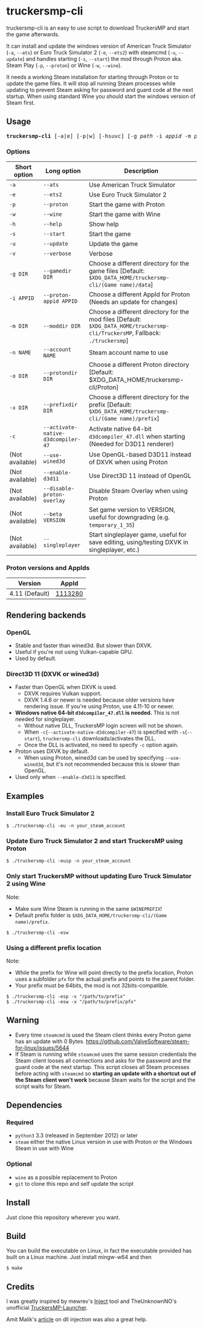 # truckersmp-cli

truckersmp-cli is an easy to use script to download TruckersMP and start
the game afterwards.

It can install and update the windows version of
American Truck Simulator (`-a`, `--ats`) or Euro Truck Simulator 2 (`-e`, `--ets2`)
with steamcmd (`-u`, `--update`) and handles starting (`-s`, `--start`) the mod
through Proton aka. Steam Play (`-p`, `--proton`) or Wine (`-w`, `--wine`).

It needs a working Steam installation for starting through Proton or to update
the game files. It will stop all running Steam processes while updating to
prevent Steam asking for password and guard code at the next startup.
When using standard Wine you should start the windows version of Steam first.

## Usage

<pre>
<b>truckersmp-cli</b> [-a|e] [-p|w] [-hsuvc] [-g <i>path</i> -i <i>appid</i> -m <i>path</i> -n <i>name</i> -o <i>path</i> -x <i>path</i>]
</pre>

### Options

Short option|Long option|Description
---|---|---
`-a`|`--ats`|Use American Truck Simulator
`-e`|`--ets2`|Use Euro Truck Simulator 2
`-p`|`--proton`|Start the game with Proton
`-w`|`--wine`|Start the game with Wine
`-h`|`--help`|Show help
`-s`|`--start`|Start the game
`-u`|`--update`|Update the game
`-v`|`--verbose`|Verbose
`-g DIR`|`--gamedir DIR`|Choose a different directory for the game files [Default: `$XDG_DATA_HOME/truckersmp-cli/(Game name)/data`]
`-i APPID`|`--proton-appid APPID`|Choose a different AppId for Proton (Needs an update for changes)
`-m DIR`|`--moddir DIR`|Choose a different directory for the mod files [Default: `$XDG_DATA_HOME/truckersmp-cli/TruckersMP`, Fallback: `./truckersmp`]
`-n NAME`|`--account NAME`|Steam account name to use
`-o DIR`|`--protondir DIR`|Choose a different Proton directory [Default: $XDG_DATA_HOME/truckersmp-cli/Proton]
`-x DIR`|`--prefixdir DIR`|Choose a different directory for the prefix [Default: `$XDG_DATA_HOME/truckersmp-cli/(Game name)/prefix`]
`-c`|`--activate-native-d3dcompiler-47`|Activate native 64-bit `d3dcompiler_47.dll` when starting (Needed for D3D11 renderer)
(Not available)|`--use-wined3d`|Use OpenGL-based D3D11 instead of DXVK when using Proton
(Not available)|`--enable-d3d11`|Use Direct3D 11 instead of OpenGL
(Not available)|`--disable-proton-overlay`|Disable Steam Overlay when using Proton
(Not available)|`--beta VERSION`|Set game version to VERSION, useful for downgrading (e.g. `temporary_1_35`)
(Not available)|`--singleplayer`|Start singleplayer game, useful for save editing, using/testing DXVK in singleplayer, etc.)

### Proton versions and AppIds

Version|AppId
---|---
4.11 (Default)|[1113280](https://steamdb.info/app/1113280/)

## Rendering backends

### OpenGL

* Stable and faster than wined3d. But slower than DXVK.
* Useful if you're not using Vulkan-capable GPU.
* Used by default.

### Direct3D 11 (DXVK or wined3d)

* Faster than OpenGL when DXVK is used.
    * DXVK requires Vulkan support.
    * DXVK 1.4.6 or newer is needed because older versions have rendering issue. If you're using Proton, use 4.11-10 or newer.
* **Windows native 64-bit `d3dcompiler_47.dll` is needed.** This is not needed for singleplayer.
    * Without native DLL, TruckersMP login screen will not be shown.
    * When `-c`(`--activate-native-d3dcompiler-47`) is specified with `-s`(`--start`), `truckersmp-cli` downloads/activates the DLL.
    * Once the DLL is activated, no need to specify `-c` option again.
* Proton uses DXVK by default.
    * When using Proton, wined3d can be used by specifying `--use-wined3d`, but it's not recommended because this is slower than OpenGL.
* Used only when `--enable-d3d11` is specified.

## Examples

### Install Euro Truck Simulator 2

```
$ ./truckersmp-cli -eu -n your_steam_account
```

### Update Euro Truck Simulator 2 and start TruckersMP using Proton

```
$ ./truckersmp-cli -eusp -n your_steam_account
```

### Only start TruckersMP without updating Euro Truck Simulator 2 using Wine

Note:
* Make sure Wine Steam is running in the same `$WINEPREFIX`!
* Default prefix folder is `$XDG_DATA_HOME/truckersmp-cli/(Game name)/prefix`.

```
$ ./truckersmp-cli -esw
```

### Using a different prefix location

Note:
* While the prefix for Wine will point directly to the prefix location,
Proton uses a subfolder `pfx` for the actual prefix and points to the parent folder.
* Your prefix must be 64bits, the mod is not 32bits-compatible.

```
$ ./truckersmp-cli -esp -x "/path/to/prefix"
$ ./truckersmp-cli -esw -x "/path/to/prefix/pfx"
```

## Warning

* Every time `steamcmd` is used the Steam client thinks every Proton game has an update with 0 Bytes.
    https://github.com/ValveSoftware/steam-for-linux/issues/5644
* If Steam is running while `steamcmd` uses the same session credentials the Steam client looses all
    connections and asks for the password and the guard code at the next startup.
    This script closes all Steam processes before acting with `steamcmd` so **starting an update with a shortcut out of
    the Steam client won't work** because Steam waits for the script and the script waits for Steam.

## Dependencies

### Required

* `python3` 3.3 (released in September 2012) or later
* `steam` either the native Linux version in use with Proton or the Windows Steam in use with Wine

### Optional

* `wine` as a possible replacement to Proton
* `git` to clone this repo and self update the script

## Install

Just clone this repository wherever you want.

## Build

You can build the executable on Linux, in fact the executable provided has built on a Linux
machine. Just install mingw-w64 and then

```
$ make
```

## Credits

I was greatly inspired by mewrev's [Inject](https://github.com/mewrev/inject) tool
and TheUnknownNO's unofficial [TruckersMP-Launcher](https://github.com/TheUnknownNO/TruckersMP-Launcher).

Amit Malik's [article](http://securityxploded.com/dll-injection-and-hooking.php) on dll injection was also a great help.
